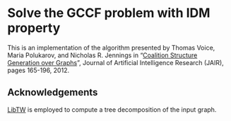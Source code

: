 Solve the GCCF problem with IDM property
===================
This is an implementation of the algorithm presented by Thomas Voice, Maria Polukarov, and Nicholas R. Jennings in “[Coalition Structure Generation over Graphs](https://www.jair.org/media/3715/live-3715-6552-jair.pdf)”, Journal of Artificial Intelligence Research (JAIR), pages 165-196, 2012.

Acknowledgements
----------
[LibTW](http://www.treewidth.com/treewidth) is employed to compute a tree decomposition of the input graph.
